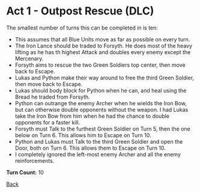 # Act 1 - Outpost Rescue (DLC)

The smallest number of turns this can be completed in is ten:
- This assumes that all Blue Units move as far as possible on every turn.
- The Iron Lance should be traded to Forsyth. He does most of the heavy lifting as he has th highest Attack and doubles every enemy except the Mercenary.
- Forsyth aims to rescue the two Green Soldiers top center, then move back to Escape.
- Lukas and Python make their way around to free the third Green Soldier, then move back to Escape.
- Lukas should body block for Python when he can, and heal using the Bread he traded from Forsyth.
- Python can outrange the enemy Archer when he wields the Iron Bow, but can otherwise double opponents without the weapon. I had Lukas take the Iron Bow from him when he had the chance to double opponents for a faster kill.
- Forsyth must Talk to the furthest Green Soldier on Turn 5, then the one below on Turn 6. This allows him to Escape on Turn 10.
- Python and Lukas must Talk to the third Green Soldier and open the Door, both on Turn 6. This allows them to Escape on Turn 10.
- I completely ignored the left-most enemy Archer and all the enemy reinforcements.

**Turn Count:** 10

[Back](../README.md)